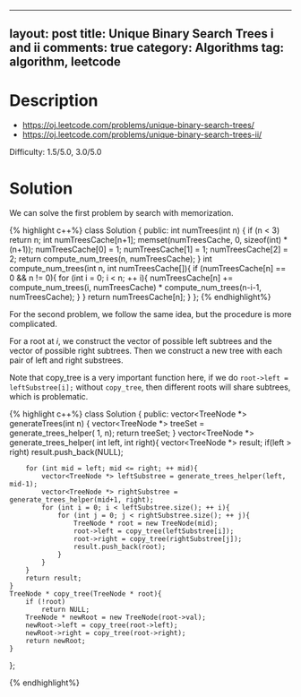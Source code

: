 
---
layout: post
title: Unique Binary Search Trees i and ii
comments: true
category: Algorithms
tag: algorithm, leetcode
---



# Description

- https://oj.leetcode.com/problems/unique-binary-search-trees/
- https://oj.leetcode.com/problems/unique-binary-search-trees-ii/

Difficulty: 1.5/5.0, 3.0/5.0


# Solution

We can solve the first problem by search with memorization.



{% highlight c++%}
class Solution {
public:
int numTrees(int n) {
	    if (n < 3)
		    return n;
	    int numTreesCache[n+1];
	    memset(numTreesCache, 0, sizeof(int) * (n+1));
	    numTreesCache[0] = 1; numTreesCache[1] = 1; numTreesCache[2] = 2;
	    return compute_num_trees(n, numTreesCache);	
    }
    int compute_num_trees(int n, int numTreesCache[]){
	    if (numTreesCache[n]  == 0 && n != 0){
            for (int i = 0; i < n; ++ i){
		        numTreesCache[n] += compute_num_trees(i, numTreesCache) * compute_num_trees(n-i-1, numTreesCache);
            }
        }
        return numTreesCache[n];
    }
};
{% endhighlight%}


For the second problem, we follow the same idea, but the procedure is more complicated.

For a root at $i$, we construct the vector of possible left subtrees and the vector of possible right subtrees. Then we construct a new tree with each pair of left and right substrees.

Note that copy_tree is a very important function here, if we do ``root->left = leftSubstree[i];`` without ``copy_tree``, then different roots will share subtrees, which is problematic.


{% highlight c++%}
class Solution {
public:
	vector<TreeNode *> generateTrees(int n) {
		vector<TreeNode *> treeSet = generate_trees_helper( 1, n);
		return treeSet;
	}
	vector<TreeNode *> generate_trees_helper( int left, int right){
		vector<TreeNode *> result;
		if(left > right)
			result.push_back(NULL);
		
		for (int mid = left; mid <= right; ++ mid){
			vector<TreeNode *> leftSubstree = generate_trees_helper(left, mid-1);
			vector<TreeNode *> rightSubstree = generate_trees_helper(mid+1, right);
			for (int i = 0; i < leftSubstree.size(); ++ i){
				for (int j = 0; j < rightSubstree.size(); ++ j){
					TreeNode * root = new TreeNode(mid);
					root->left = copy_tree(leftSubstree[i]);
					root->right = copy_tree(rightSubstree[j]);
					result.push_back(root);
				}
			}
		}
		return result;
	}
	TreeNode * copy_tree(TreeNode * root){
		if (!root)
			return NULL;
		TreeNode * newRoot = new TreeNode(root->val);
		newRoot->left = copy_tree(root->left);
		newRoot->right = copy_tree(root->right);
		return newRoot;
	}
};

{% endhighlight%}